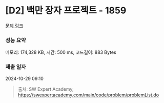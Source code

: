 # [D2] 백만 장자 프로젝트 - 1859 

[문제 링크](https://swexpertacademy.com/main/code/problem/problemDetail.do?contestProbId=AV5LrsUaDxcDFAXc) 

### 성능 요약

메모리: 174,328 KB, 시간: 500 ms, 코드길이: 883 Bytes

### 제출 일자

2024-10-29 09:10



> 출처: SW Expert Academy, https://swexpertacademy.com/main/code/problem/problemList.do